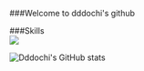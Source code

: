 ###Welcome to dddochi's github

###Skills
<br/>
<img src="https://img.shields.io/badge/Flutter-02569B?style=flat-square&logo=Flutter&logoColor=white"/>




![Dddochi's GitHub stats](https://github-readme-stats.vercel.app/api?username=dddochi&show_icons=true&theme=dracula)
